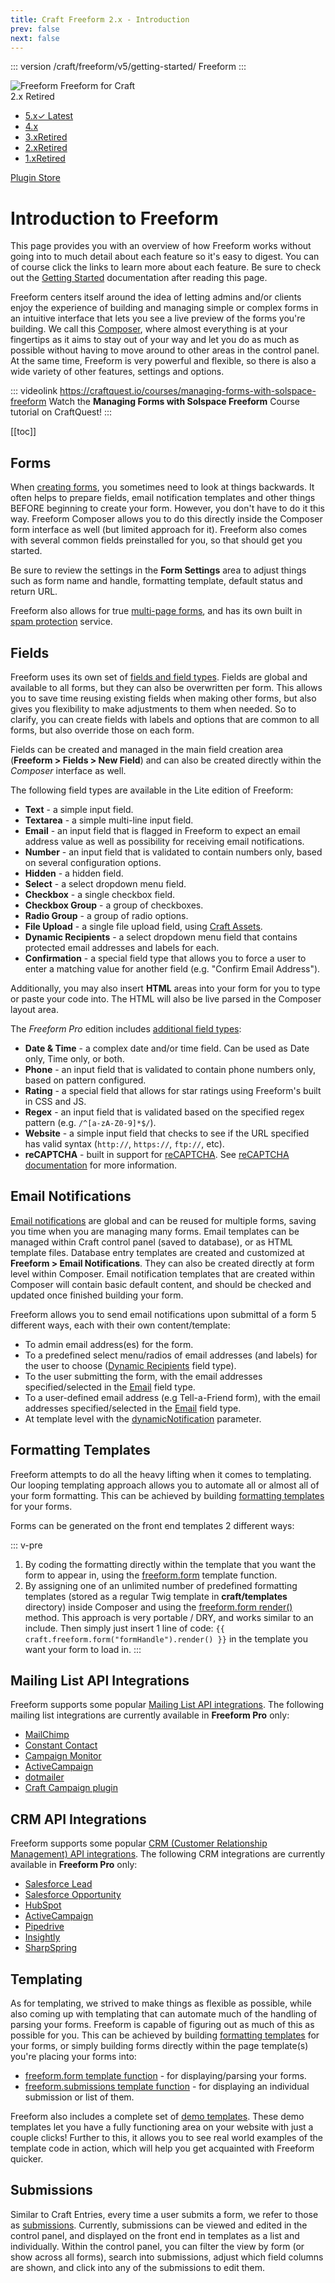 ```yaml
---
title: Craft Freeform 2.x - Introduction
prev: false
next: false
---
```


::: version /craft/freeform/v5/getting-started/
Freeform
:::

<div id="pr-heading">
    <img src="https://docs.solspace.com/extras/icons/products/freeform-icon.png" alt="Freeform" class="pr-image">
    <span class="pr-name">Freeform</span>
    <span class="pr-category">for Craft</span>
    <div class="pr-v-wrapper">
        <div class="pr-v">
            <span class="pr-v-v">2.x</span>
            <span class="pr-v-type pr-retired">Retired</span>
            <span class="pr-v-arrow arrow down"></span>
        </div>
        <ul class="pr-v-list">
            <li><a href="/craft/freeform/v5/">5.x<span class="pr-v-type pr-latest">✓ Latest</span></a></li>
            <li><a href="/craft/freeform/v4/">4.x</a></li>
            <li><a href="/craft/freeform/v3/">3.x<span class="pr-v-type pr-retired">Retired</span></a></li>
            <li><a href="/craft/freeform/v2/">2.x<span class="pr-v-type pr-retired">Retired</span></a></li>
            <li><a href="/craft/freeform/v1/">1.x<span class="pr-v-type pr-retired">Retired</span></a></li>
        </ul>
    </div>
    <div class="pr-buy">
        <a href="https://plugins.craftcms.com/freeform" class="button button-blue"><span class="external-url">Plugin Store</span></a>
    </div>
</div>

<span class="page-section"></span>

# Introduction to Freeform

This page provides you with an overview of how Freeform works without going into to much detail about each feature so it's easy to digest. You can of course click the links to learn more about each feature. Be sure to check out the [Getting Started](./getting-started.md) documentation after reading this page.

Freeform centers itself around the idea of letting admins and/or clients enjoy the experience of building and managing simple or complex forms in an intuitive interface that lets you see a live preview of the forms you're building. We call this [Composer](./overview/forms-composer.md), where almost everything is at your fingertips as it aims to stay out of your way and let you do as much as possible without having to move around to other areas in the control panel. At the same time, Freeform is very powerful and flexible, so there is also a wide variety of other features, settings and options.

::: videolink https://craftquest.io/courses/managing-forms-with-solspace-freeform
Watch the **Managing Forms with Solspace Freeform** Course tutorial on CraftQuest!
:::


[[toc]]


## Forms

When [creating forms](./overview/forms-composer.md), you sometimes need to look at things backwards. It often helps to prepare fields, email notification templates and other things BEFORE beginning to create your form. However, you don't have to do it this way. Freeform Composer allows you to do this directly inside the Composer form interface as well (but limited approach for it). Freeform also comes with several common fields preinstalled for you, so that should get you started.

Be sure to review the settings in the **Form Settings** area to adjust things such as form name and handle, formatting template, default status and return URL.

Freeform also allows for true [multi-page forms](./overview/multi-page-forms.md), and has its own built in [spam protection](./overview/spam-protection.md) service.


## Fields

Freeform uses its own set of [fields and field types](./overview/fields-field-types.md). Fields are global and available to all forms, but they can also be overwritten per form. This allows you to save time reusing existing fields when making other forms, but also gives you flexibility to make adjustments to them when needed. So to clarify, you can create fields with labels and options that are common to all forms, but also override those on each form.

Fields can be created and managed in the main field creation area (**Freeform > Fields > New Field**) and can also be created directly within the *Composer* interface as well.

The following field types are available in the Lite edition of Freeform:

* **Text** - a simple input field.
* **Textarea** - a simple multi-line input field.
* **Email** - an input field that is flagged in Freeform to expect an email address value as well as possibility for receiving email notifications.
* **Number** - an input field that is validated to contain numbers only, based on several configuration options.
* **Hidden** - a hidden field.
* **Select** - a select dropdown menu field.
* **Checkbox** - a single checkbox field.
* **Checkbox Group** - a group of checkboxes.
* **Radio Group** - a group of radio options.
* **File Upload** - a single file upload field, using [Craft Assets](https://docs.craftcms.com/v3/assets.html).
* **Dynamic Recipients** - a select dropdown menu field that contains protected email addresses and labels for each.
* **Confirmation** - a special field type that allows you to force a user to enter a matching value for another field (e.g. "Confirm Email Address").

Additionally, you may also insert **HTML** areas into your form for you to type or paste your code into. The HTML will also be live parsed in the Composer layout area.

The *Freeform Pro* edition includes [additional field types](./overview/fields-field-types.md#pro-field-types):

* **Date & Time** - a complex date and/or time field. Can be used as Date only, Time only, or both.
* **Phone** - an input field that is validated to contain phone numbers only, based on pattern configured.
* **Rating** - a special field that allows for star ratings using Freeform's built in CSS and JS.
* **Regex** - an input field that is validated based on the specified regex pattern (e.g. `/^[a-zA-Z0-9]*$/`).
* **Website** - a simple input field that checks to see if the URL specified has valid syntax (`http://`, `https://`, `ftp://`, etc).
* **reCAPTCHA** - built in support for [reCAPTCHA](https://www.google.com/recaptcha). See [reCAPTCHA documentation](./overview/spam-protection.md#recaptcha) for more information.


## Email Notifications

[Email notifications](./overview/email-notifications.md) are global and can be reused for multiple forms, saving you time when you are managing many forms. Email templates can be managed within Craft control panel (saved to database), or as HTML template files. Database entry templates are created and customized at **Freeform > Email Notifications**. They can also be created directly at form level within Composer. Email notification templates that are created within Composer will contain basic default content, and should be checked and updated once finished building your form.

Freeform allows you to send email notifications upon submittal of a form 5 different ways, each with their own content/template:

* To admin email address(es) for the form.
* To a predefined select menu/radios of email addresses (and labels) for the user to choose ([Dynamic Recipients](./overview/fields-field-types.md#fields-dynamic-recipients) field type).
* To the user submitting the form, with the email addresses specified/selected in the [Email](./overview/fields-field-types.md#fields-email) field type.
* To a user-defined email address (e.g Tell-a-Friend form), with the email addresses specified/selected in the [Email](./overview/fields-field-types.md#fields-email) field type.
* At template level with the [dynamicNotification](./template-functions/freeform.form.md#param-dynamicnotification) parameter.


## Formatting Templates

Freeform attempts to do all the heavy lifting when it comes to templating. Our looping templating approach allows you to automate all or almost all of your form formatting. This can be achieved by building [formatting templates](./overview/formatting-templates.md) for your forms.

Forms can be generated on the front end templates 2 different ways:

::: v-pre
1. By coding the formatting directly within the template that you want the form to appear in, using the [freeform.form](./template-functions/freeform.form.md) template function.
2. By assigning one of an unlimited number of predefined formatting templates (stored as a regular Twig template in **craft/templates** directory) inside Composer and using the [freeform.form render()](./template-functions/freeform.form.md#render) method. This approach is very portable / DRY, and works similar to an include. Then simply just insert 1 line of code: `{{ craft.freeform.form("formHandle").render() }}` in the template you want your form to load in.
:::


## Mailing List API Integrations

Freeform supports some popular [Mailing List API integrations](./api-integrations/mailing-list/README.md). The following mailing list integrations are currently available in **Freeform Pro** only:

* [MailChimp](./api-integrations/mailing-list/mailchimp.md)
* [Constant Contact](./api-integrations/mailing-list/constant-contact.md)
* [Campaign Monitor](./api-integrations/mailing-list/campaign-monitor.md)
* [ActiveCampaign](./api-integrations/mailing-list/activecampaign.md)
* [dotmailer](./api-integrations/mailing-list/dotmailer.md)
* [Craft Campaign plugin](./api-integrations/mailing-list/craft-campaign.md)


## CRM API Integrations

Freeform supports some popular [CRM (Customer Relationship Management) API integrations](./api-integrations/crm/README.md). The following CRM integrations are currently available in **Freeform Pro** only:

* [Salesforce Lead](./api-integrations/crm/salesforce-lead.md)
* [Salesforce Opportunity](./api-integrations/crm/salesforce-opportunity.md)
* [HubSpot](./api-integrations/crm/hubspot.md)
* [ActiveCampaign](./api-integrations/crm/activecampaign.md)
* [Pipedrive](./api-integrations/crm/pipedrive.md)
* [Insightly](./api-integrations/crm/insightly.md)
* [SharpSpring](./api-integrations/crm/sharpspring.md)

## Templating

As for templating, we strived to make things as flexible as possible, while also coming up with templating that can automate much of the handling of parsing your forms. Freeform is capable of figuring out as much of this as possible for you. This can be achieved by building [formatting templates](./overview/formatting-templates.md) for your forms, or simply building forms directly within the page template(s) you're placing your forms into:

* [freeform.form template function](./template-functions/freeform.form.md) - for displaying/parsing your forms.
* [freeform.submissions template function](./template-functions/freeform.submissions.md) - for displaying an individual submission or list of them.

Freeform also includes a complete set of [demo templates](./setup/demo-templates.md). These demo templates let you have a fully functioning area on your website with just a couple clicks! Further to this, it allows you to see real world examples of the template code in action, which will help you get acquainted with Freeform quicker.


## Submissions

Similar to Craft Entries, every time a user submits a form, we refer to those as [submissions](./overview/submissions.md). Currently, submissions can be viewed and edited in the control panel, and displayed on the front end in templates as a list and individually. Within the control panel, you can filter the view by form (or show across all forms), search into submissions, adjust which field columns are shown, and click into any of the submissions to edit them.
